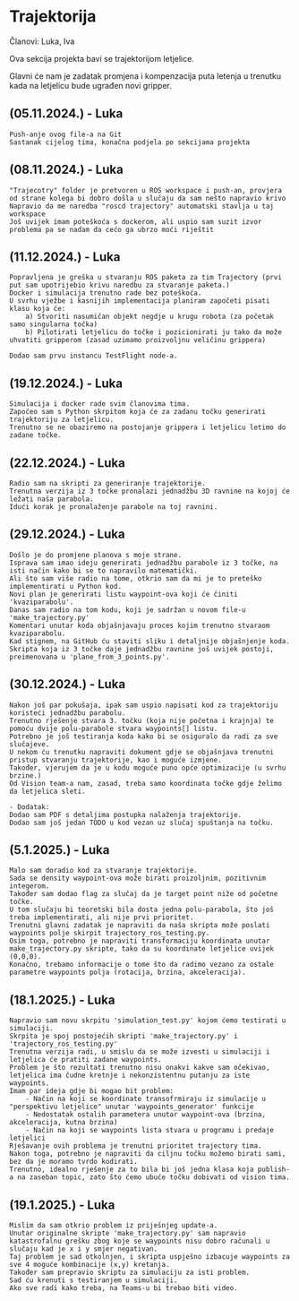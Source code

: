 # Trajektorija
Članovi: Luka, Iva

Ova sekcija projekta bavi se trajektorijom letjelice.

Glavni će nam je zadatak promjena i kompenzacija puta letenja u trenutku kada na letjelicu bude ugrađen novi gripper.

## (05.11.2024.) - Luka

    Push-anje ovog file-a na Git
    Sastanak cijelog tima, konačna podjela po sekcijama projekta

## (08.11.2024.) - Luka

    "Trajecotry" folder je pretvoren u ROS workspace i push-an, provjera od strane kolega bi dobro došla u slučaju da sam nešto napravio krivo
    Napravio da me naredba "roscd trajectory" automatski stavlja u taj workspace
    Još uvijek imam poteškoća s dockerom, ali uspio sam suzit izvor problema pa se nadam da cećo ga ubrzo moći riještit

## (11.12.2024.) - Luka

    Popravljena je greška u stvaranju ROS paketa za tim Trajectory (prvi put sam upotrijebio krivu naredbu za stvaranje paketa.)
    Docker i simulacija trenutno rade bez poteškoća.
    U svrhu vježbe i kasnijih implementacija planiram započeti pisati klasu koja će:
    	a) Stvoriti nasumičan objekt negdje u krugu robota (za početak samo singularna točka)
    	b) Pilotirati letjelicu do točke i pozicionirati ju tako da može uhvatiti gripperom (zasad uzimamo proizvoljnu veličinu grippera)
    
    Dodao sam prvu instancu TestFlight node-a.
    
## (19.12.2024.) - Luka

    Simulacija i docker rade svim članovima tima.
    Započeo sam s Python skrpitom koja će za zadanu točku generirati trajektoriju za letjelicu.
    Trenutno se ne obaziremo na postojanje grippera i letjelicu letimo do zadane točke.
    
## (22.12.2024.) - Luka

    Radio sam na skripti za generiranje trajektorije.
    Trenutna verzija iz 3 točke pronalazi jednadžbu 3D ravnine na kojoj će ležati naša parabola.
    Idući korak je pronalaženje parabole na toj ravnini.
    
## (29.12.2024.) - Luka

    Došlo je do promjene planova s moje strane.
    Isprava sam imao ideju generirati jednadžbu parabole iz 3 točke, na isti način kako bi se to napravilo matematički.
    Ali što sam više radio na tome, otkrio sam da mi je to preteško implementirati u Python kod.
    Novi plan je generirati listu waypoint-ova koji će činiti 'kvaziparabolu'.
    Danas sam radio na tom kodu, koji je sadržan u novom file-u 'make_trajectory.py'
    Komentari unutar koda objašnjavaju proces kojim trenutno stvaraom kvaziparabolu.
    Kad stignem, na GitHub ću staviti sliku i detaljnije objašnjenje koda.
    Skripta koja iz 3 točke daje jednadžbu ravnine još uvijek postoji, preimenovana u 'plane_from_3_points.py'.
    
## (30.12.2024.) - Luka

    Nakon još par pokušaja, ipak sam uspio napisati kod za trajektoriju koristeći jednadžbu parabolu.
    Trenutno rješenje stvara 3. točku (koja nije početna i krajnja) te pomoću dvije polu-parabole stvara waypoints[] listu.
    Potrebno je još testiranja koda kako bi se osiguralo da radi za sve slučajeve.
    U nekom ću trenutku napraviti dokument gdje se objašnjava trenutni pristup stvaranju trajektorije, kao i moguće izmjene.
    Također, vjerujem da je u kodu moguće puno opće optimizacije (u svrhu brzine.)
    Od Vision team-a nam, zasad, treba samo koordinata točke gdje želimo da letjelica sleti.
    
    - Dodatak:
    Dodao sam PDF s detaljima postupka nalaženja trajektorije.
    Dodao sam još jedan TODO u kod vezan uz slučaj spuštanja na točku.
    
## (5.1.2025.) - Luka
    
    Malo sam doradio kod za stvaranje trajektorije.
    Sada se density waypoint-ova može birati proizoljnim, pozitivnim integerom.
    Također sam dodao flag za slučaj da je target point niže od početne točke.
    U tom slučaju bi teoretski bila dosta jedna polu-parabola, što još treba implementirati, ali nije prvi prioritet.
    Trenutni glavni zadatak je napraviti da naša skripta može poslati waypoints polje skirpit trajectory_ros_testing.py.
    Osim toga, potrebno je napraviti transformaciju koordinata unutar make_trajectory.py skripte, tako da su koordinate letjelice uvijek (0,0,0).
    Konačno, trebamo informacije o tome što da radimo vezano za ostale parametre waypoints polja (rotacija, brzina, akceleracija).
    
## (18.1.2025.) - Luka

    Napravio sam novu skrpitu 'simulation_test.py' kojom ćemo testirati u simulaciji.
    Skrpita je spoj postojećih skripti 'make_trajectory.py' i 'trajectory_ros_testing.py'
    Trenutna verzija radi, u smislu da se može izvesti u simulaciji i letjelica će pratiti zadane waypoints.
    Problem je što rezultati trenutno nisu onakvi kakve sam očekivao, letjelica ima čudne kretnje i nekonzistentnu putanju za iste waypoints.
    Imam par ideja gdje bi mogao bit problem:
    	- Način na koji se koordinate transofrmiraju iz simulacije u "perspektivu letjelice" unutar 'waypoints_generator' funkcije
    	- Nedostatak ostalih parametera unutar waypoint-ova (brzina, akceleracija, kutna brzina)
    	- Način na koji se waypoints lista stvara u programu i predaje letjelici
    Rješavanje ovih problema je trenutni prioritet trajectory tima.
    Nakon toga, potrebno je napraviti da ciljnu točku možemo birati sami, bez da je moramo tvrdo kodirati.
    Trenutno, idealno rješenje za to bila bi još jedna klasa koja publish-a na zaseban topic, zato što ćemo ubuće točku dobivati od vision tima.
    
## (19.1.2025.) - Luka

    Mislim da sam otkrio problem iz priješnjeg update-a.
    Unutar originalne skripte 'make_trajectory.py' sam napravio katastrofalnu grešku zbog koje se waypoints nisu dobro računali u slučaju kad je x i y smjer negativan.
    Taj problem je sad otkolnjen, i skripta uspješno izbacuje waypoints za sve 4 moguće kombinacije (x,y) kretanja.
    Također sam prepravio skriptu za simulaciju za isti problem.
    Sad ću krenuti s testiranjem u simulaciji.
    Ako sve radi kako treba, na Teams-u bi trebao biti video.
    
    
    
    
